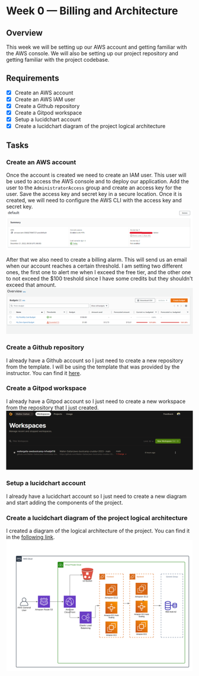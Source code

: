 # Week 0 — Billing and Architecture

## Overview

This week we will be setting up our AWS account and getting familiar with the AWS console. We will also be setting up our project repository and getting familiar with the project codebase.

## Requirements

- [X] Create an AWS account
- [X] Create an AWS IAM user
- [X] Create a Github repository
- [X] Create a Gitpod workspace
- [X] Setup a lucidchart account
- [X] Create a lucidchart diagram of the project logical architecture

## Tasks

### Create an AWS account

Once the account is created we need to create an IAM user. This user will be used to access the AWS console and to deploy our application.
Add the user to the `AdministratorAccess` group and create an access key for the user. Save the access key and secret key in a secure location.
Once it is created, we will need to configure the AWS CLI with the access key and secret key.
![AWS IAM User](../_docs/assets/iam-user.png)

After that we also need to create a billing alarm. This will send us an email when our account reaches a certain threshold. I am setting two different ones, the first one to alert me when I exceed the free tier, and the other one to not exceed the $100 treshold since I have some credits but they shouldn't exceed that amount.
![AWS Billing Alarm](../_docs/assets/billing.png)

### Create a Github repository

I already have a Github account so I just need to create a new repository from the template. I will be using the template that was provided by the instructor. You can find it [here](https://github.com/ExamProCo/aws-bootcamp-cruddur-2023).

### Create a Gitpod workspace

I already have a Gitpod account so I just need to create a new workspace from the repository that I just created.
![Gitpod Workspace](../_docs/assets/gitpod.png)

### Setup a lucidchart account

I already have a lucidchart account so I just need to create a new diagram and start adding the components of the project.

### Create a lucidchart diagram of the project logical architecture

I created a diagram of the logical architecture of the project. You can find it in the [following link](https://lucid.app/documents/view/c8bd3f89-0566-420a-baad-8387c20bd052).
![Logical Architecture](../_docs/assets/logical-architecture.png)
